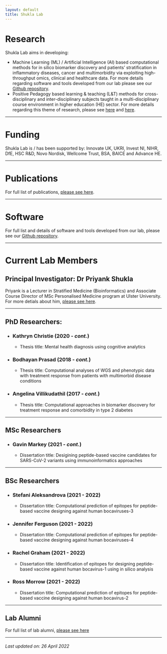 ```yaml
---
layout: default
title: Shukla Lab
---
```


# Research
Shukla Lab aims in developing:
* Machine Learning (ML) / Artificial Intelligence (AI) based computational methods for in silico biomarker discovery and patients’ stratification in inflammatory diseases, cancer and multimorbidity via exploiting high-throughput omics, clinical and healthcare data. For more details regarding software and tools developed from our lab please see our [Github repository](https://github.com/ShuklaLab).
* Positive Pedagogy based learning & teaching (L&T) methods for cross-disciplinary and inter-disciplinary subjects taught in a multi-disciplinary course environment in higher education (HE) sector. For more details regarding this theme of research, please see [here](https://www.advance-he.ac.uk/knowledge-hub/intervention-through-teaching-and-learning-practice-addressing-stress-and-anxiety) and [here](https://ciernetwork.wordpress.com/).

* * *

# Funding
Shukla Lab is / has been supported by: Innovate UK, UKRI, Invest NI, NIHR, DfE, HSC R&D, Novo Nordisk, Wellcome Trust, BSA, BAICE and Advance HE.

* * *

# Publications
For full list of publications, [please see here](https://pure.ulster.ac.uk/en/persons/priyank-shukla/publications/).

* * *

# Software
For full list and details of software and tools developed from our lab, please see our [Github repository](https://github.com/ShuklaLab).

* * *

# Current Lab Members

## Principal Investigator: Dr Priyank Shukla
Priyank is a Lecturer in Stratified Medicine (Bioinformatics) and Associate Course Director of MSc Personalised Medicine program at Ulster University. For more detials about him, [please see here](https://pure.ulster.ac.uk/en/persons/priyank-shukla).

* * *

## PhD Researchers:
- ### Kathryn Christie (2020 - _cont._)
  - Thesis title: Mental health diagnosis using cognitive analytics
- ### Bodhayan Prasad (2018 - _cont._)
  - Thesis title: Computational analyses of WGS and phenotypic data with treatment response from patients with multimorbid disease conditions
- ### Angelina Villikudathil (2017 - _cont._)
  - Thesis title: Computational approaches in biomarker discovery for treatment response and comorbidity in type 2 diabetes

* * *

## MSc Researchers
- ### Gavin Markey (2021 - _cont._)
  - Dissertation title: Desigining peptide-based vaccine candidates for SARS-CoV-2 variants using immunoinformatics approaches

* * *

## BSc Researchers
- ### Stefani Aleksandrova (2021 - 2022)
  - Dissertation title: Computational prediction of epitopes for peptide-based vaccine designing against human bocaviruses-3
- ### Jennifer Ferguson (2021 - 2022)
  - Dissertation title: Computational prediction of epitopes for peptide-based vaccine designing against human bocaviruses-4
- ### Rachel Graham (2021 - 2022)
  - Dissertation title: Identification of epitopes for designing peptide-based vaccine against human bocavirus-1 using in silico analysis
- ### Ross Morrow (2021 - 2022)
  - Dissertation title: Computational prediction of epitopes for peptide-based vaccine designing against human bocavirus-2

* * *

## Lab Alumni
For full list of lab alumni, [please see here](./lab_alumni.md)

* * *

###### _Last updated on: 26 April 2022_
